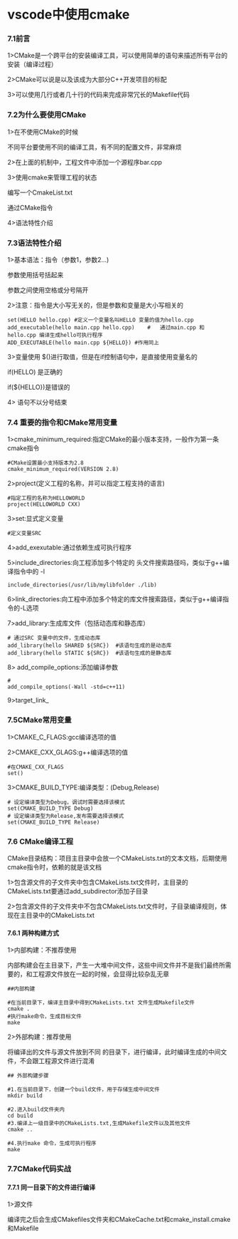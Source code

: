 # vscode中使用cmake

### 7.1前言

1>CMake是一个跨平台的安装编译工具，可以使用简单的语句来描述所有平台的安装（编译过程）

2>CMake可以说是以及该成为大部分C++开发项目的标配

3>可以使用几行或者几十行的代码来完成非常冗长的Makefile代码

### 7.2为什么要使用CMake

1>在不使用CMake的时候

不同平台要使用不同的编译工具，有不同的配置文件，非常麻烦

2>在上面的机制中，工程文件中添加一个源程序bar.cpp



3>使用cmake来管理工程的状态

编写一个CmakeList.txt

通过CMake指令



4>语法特性介绍

### 7.3语法特性介绍

1>基本语法：指令（参数1，参数2...)

参数使用括号括起来

参数之间使用空格或分号隔开

2>注意：指令是大小写无关的，但是参数和变量是大小写相关的

```
set(HELLO hello.cpp) #定义一个变量名叫HELLO 变量的值为hello.cpp
add_executable(hello main.cpp hello.cpp) 	#	通过main.cpp 和hello.cpp 编译生成hello可执行程序
ADD_EXECUTABLE(hello main.cpp ${HELLO}) #作用同上
```

3>变量使用 $()进行取值，但是在if控制语句中，是直接使用变量名的

if(HELLO) 是正确的

if(${HELLO})是错误的



4> 语句不以分号结束



### 7.4 重要的指令和CMake常用变量

1>cmake_minimum_required:指定CMake的最小版本支持，一般作为第一条cmake指令

```
#CMake设置最小支持版本为2.8
cmake_minimum_required(VERSION 2.8)
```



2>project(定义工程的名称，并可以指定工程支持的语言)

```
#指定工程的名称为HELLOWORLD
project(HELLOWORLD CXX)
```

3>set:显式定义变量

```
#定义变量SRC
```

4>add_exexutable:通过依赖生成可执行程序



5>include_directories:向工程添加多个特定的 头文件搜索路径吗，类似于g++编译指令中的 -l

```
include_directories(/usr/lib/mylibfolder ./lib)
```

6>link_directories:向工程中添加多个特定的库文件搜索路径，类似于g++编译指令的-L选项

7>add_library:生成库文件（包括动态库和静态库）

```
# 通过SRC 变量中的文件，生成动态库
add_library(hello SHARED ${SRC})  #该语句生成的是动态库
add_library(hello STATIC ${SRC})  #该语句生成的是静态库
```

8> add_compile_options:添加编译参数

```
#
add_compile_options(-Wall -std=c++11)
```

9>target_link_

### 7.5CMake常用变量

1>CMAKE_C_FLAGS:gcc编译选项的值

2>CMAKE_CXX_GLAGS:g++编译选项的值

```
#在CMAKE_CXX_FLAGS
set()
```

3>CMAKE_BUILD_TYPE:编译类型：(Debug,Release)

```
# 设定编译类型为Debug，调试时需要选择该模式
set(CMAKE_BUILD_TYPE Debug)
# 设定编译类型为Release,发布需要选择该模式
set(CMAKE_BUILD_TYPE Release)
```

### 7.6 CMake编译工程

CMake目录结构：项目主目录中会放一个CMakeLists.txt的文本文档，后期使用cmake指令时，依赖的就是该文档

1>包含源文件的子文件夹中包含CMakeLists.txt文件时，主目录的CMakeLists.txt要通过add_subdirector添加子目录

2>包含源文件的子文件夹中不包含CMakeLists.txt文件时，子目录编译规则，体现在主目录中的CMakeLists.txt

#### 7.6.1	 两种构建方式

1>内部构建：不推荐使用

内部构建会在主目录下，产生一大堆中间文件，这些中间文件并不是我们最终所需要的，和工程源文件放在一起的时候，会显得比较杂乱无章

```
##内部构建

#在当前目录下，编译主目录中得到CMakeLists.txt 文件生成Makefile文件
cmake .
#执行make命令，生成目标文件
make
```

2>外部构建：推荐使用

将编译出的文件与源文件放到不同 的目录下，进行编译，此时编译生成的中间文件，不会跟工程源文件进行混淆

```
## 外部构建步骤

#1.在当前目录下，创建一个build文件，用于存储生成中间文件
mkdir build

#2.进入build文件夹内
cd build
#3.编译上一级目录中的CMakeLists.txt,生成Makefile文件以及其他文件
cmake ..

#4.执行make 命令，生成可执行程序
make
```

### 7.7CMake代码实战

#### 7.7.1	同一目录下的文件进行编译

1>源文件

编译完之后会生成CMakefiles文件夹和CMakeCache.txt和cmake_install.cmake和Makefile









